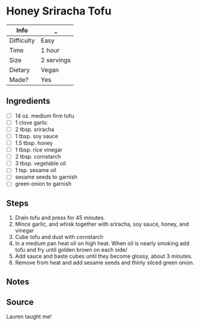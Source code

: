 # Honey Sriracha Tofu

Info       | _
-----------|-
Difficulty | Easy
Time       | 1 hour
Size       | 2 servings
Dietary    | Vegan
Made?      | Yes

## Ingredients
- [ ] 14 oz. medium firm tofu
- [ ] 1 clove garlic
- [ ] 2 tbsp. sriracha
- [ ] 1 tbsp. soy sauce
- [ ] 1.5 tbsp. honey
- [ ] 1 tbsp. rice vinegar
- [ ] 2 tbsp. cornstarch
- [ ] 3 tbsp. vegetable oil
- [ ] 1 tsp. sesame oil
- [ ] sesame seeds to garnish
- [ ] green onion to garnish

## Steps
1. Drain tofu and press for 45 minutes.
2. Mince garlic, and whisk together with sriracha, soy sauce, honey, and vinegar
3. Cube tofu and dust with cornstarch
4. In a medium pan heat oil on high heat. When oil is nearly smoking add tofu and fry until golden brown on each side/
5. Add sauce and baste cubes until they become glossy, about 3 minutes.
6. Remove from heat and add sesame seeds and thinly silced green onion.

## Notes


## Source
Lauren taught me!
